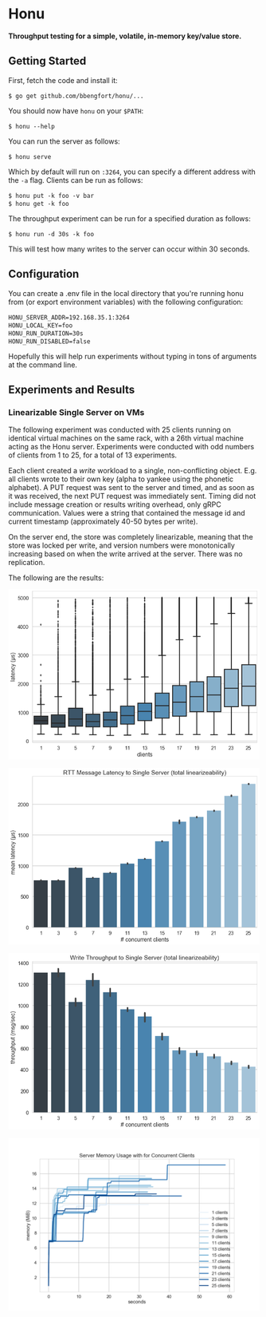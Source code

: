 # Honu

**Throughput testing for a simple, volatile, in-memory key/value store.**

## Getting Started

First, fetch the code and install it:

    $ go get github.com/bbengfort/honu/...

You should now have `honu` on your `$PATH`:

    $ honu --help

You can run the server as follows:

    $ honu serve

Which by default will run on `:3264`, you can specify a different address with the `-a` flag. Clients can be run as follows:

    $ honu put -k foo -v bar
    $ honu get -k foo

The throughput experiment can be run for a specified duration as follows:

    $ honu run -d 30s -k foo

This will test how many writes to the server can occur within 30 seconds.

## Configuration

You can create a .env file in the local directory that you're running honu from (or export environment variables) with the following configuration:

```
HONU_SERVER_ADDR=192.168.35.1:3264
HONU_LOCAL_KEY=foo
HONU_RUN_DURATION=30s
HONU_RUN_DISABLED=false
```

Hopefully this will help run experiments without typing in tons of arguments at the command line.

## Experiments and Results

### Linearizable Single Server on VMs

The following experiment was conducted with 25 clients running on identical virtual machines on the same rack, with a 26th virtual machine acting as the Honu server. Experiments were conducted with odd numbers of clients from 1 to 25, for a total of 13 experiments.

Each client created a _write_ workload to a single, non-conflicting object. E.g. all clients wrote to their own key (alpha to yankee using the phonetic alphabet). A PUT request was sent to the server and timed, and as soon as it was received, the next PUT request was immediately sent. Timing did not include message creation or results writing overhead, only gRPC communication. Values were a string that contained the message id and current timestamp (approximately 40-50 bytes per write).

On the server end, the store was completely linearizable, meaning that the store was locked per write, and version numbers were monotonically increasing based on when the write arrived at the server. There was no replication.

The following are the results:

![Message Variability](fixtures/message_variability.png)

![Mean Latency](fixtures/mean_latency.png)

![Throughput](fixtures/throughput.png)

![Server Memory](fixtures/server_memory.png)
